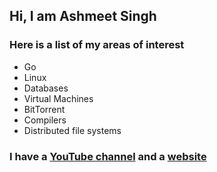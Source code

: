 ## Hi, I am Ashmeet Singh

### Here is a list of my areas of interest

- Go
- Linux
- Databases
- Virtual Machines
- BitTorrent
- Compilers
- Distributed file systems

### I have a [YouTube channel](https://www.youtube.com/@BytesBasement) and a [website](https://bytesbasement.com/)
